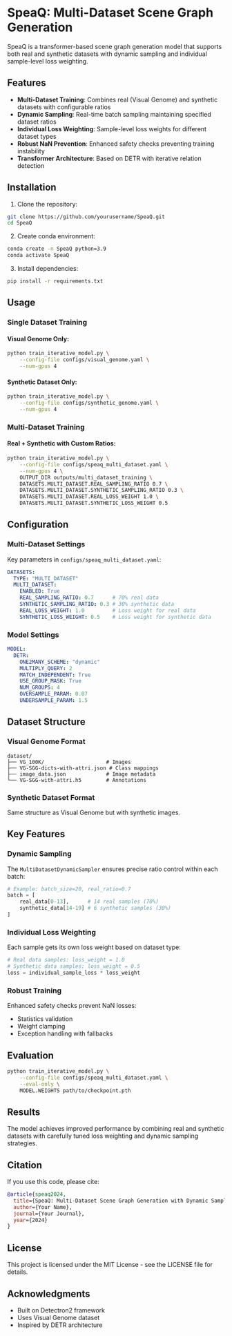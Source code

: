 # SpeaQ: Multi-Dataset Scene Graph Generation

SpeaQ is a transformer-based scene graph generation model that supports both real and synthetic datasets with dynamic sampling and individual sample-level loss weighting.

## Features

- **Multi-Dataset Training**: Combines real (Visual Genome) and synthetic datasets with configurable ratios
- **Dynamic Sampling**: Real-time batch sampling maintaining specified dataset ratios
- **Individual Loss Weighting**: Sample-level loss weights for different dataset types
- **Robust NaN Prevention**: Enhanced safety checks preventing training instability
- **Transformer Architecture**: Based on DETR with iterative relation detection

## Installation

1. Clone the repository:
```bash
git clone https://github.com/yourusername/SpeaQ.git
cd SpeaQ
```

2. Create conda environment:
```bash
conda create -n SpeaQ python=3.9
conda activate SpeaQ
```

3. Install dependencies:
```bash
pip install -r requirements.txt
```

## Usage

### Single Dataset Training

#### Visual Genome Only:
```bash
python train_iterative_model.py \
    --config-file configs/visual_genome.yaml \
    --num-gpus 4
```

#### Synthetic Dataset Only:
```bash
python train_iterative_model.py \
    --config-file configs/synthetic_genome.yaml \
    --num-gpus 4
```

### Multi-Dataset Training

#### Real + Synthetic with Custom Ratios:
```bash
python train_iterative_model.py \
    --config-file configs/speaq_multi_dataset.yaml \
    --num-gpus 4 \
    OUTPUT_DIR outputs/multi_dataset_training \
    DATASETS.MULTI_DATASET.REAL_SAMPLING_RATIO 0.7 \
    DATASETS.MULTI_DATASET.SYNTHETIC_SAMPLING_RATIO 0.3 \
    DATASETS.MULTI_DATASET.REAL_LOSS_WEIGHT 1.0 \
    DATASETS.MULTI_DATASET.SYNTHETIC_LOSS_WEIGHT 0.5
```

## Configuration

### Multi-Dataset Settings

Key parameters in `configs/speaq_multi_dataset.yaml`:

```yaml
DATASETS:
  TYPE: "MULTI_DATASET"
  MULTI_DATASET:
    ENABLED: True
    REAL_SAMPLING_RATIO: 0.7      # 70% real data
    SYNTHETIC_SAMPLING_RATIO: 0.3 # 30% synthetic data
    REAL_LOSS_WEIGHT: 1.0         # Loss weight for real data
    SYNTHETIC_LOSS_WEIGHT: 0.5    # Loss weight for synthetic data
```

### Model Settings

```yaml
MODEL:
  DETR:
    ONE2MANY_SCHEME: "dynamic"
    MULTIPLY_QUERY: 2
    MATCH_INDEPENDENT: True
    USE_GROUP_MASK: True
    NUM_GROUPS: 4
    OVERSAMPLE_PARAM: 0.07
    UNDERSAMPLE_PARAM: 1.5
```

## Dataset Structure

### Visual Genome Format
```
dataset/
├── VG_100K/                    # Images
├── VG-SGG-dicts-with-attri.json # Class mappings
├── image_data.json             # Image metadata
└── VG-SGG-with-attri.h5        # Annotations
```

### Synthetic Dataset Format
Same structure as Visual Genome but with synthetic images.

## Key Features

### Dynamic Sampling
The `MultiDatasetDynamicSampler` ensures precise ratio control within each batch:

```python
# Example: batch_size=20, real_ratio=0.7
batch = [
    real_data[0-13],      # 14 real samples (70%)
    synthetic_data[14-19] # 6 synthetic samples (30%)
]
```

### Individual Loss Weighting
Each sample gets its own loss weight based on dataset type:

```python
# Real data samples: loss_weight = 1.0
# Synthetic data samples: loss_weight = 0.5
loss = individual_sample_loss * loss_weight
```

### Robust Training
Enhanced safety checks prevent NaN losses:
- Statistics validation
- Weight clamping
- Exception handling with fallbacks

## Evaluation

```bash
python train_iterative_model.py \
    --config-file configs/speaq_multi_dataset.yaml \
    --eval-only \
    MODEL.WEIGHTS path/to/checkpoint.pth
```

## Results

The model achieves improved performance by combining real and synthetic datasets with carefully tuned loss weighting and dynamic sampling strategies.

## Citation

If you use this code, please cite:

```bibtex
@article{speaq2024,
  title={SpeaQ: Multi-Dataset Scene Graph Generation with Dynamic Sampling},
  author={Your Name},
  journal={Your Journal},
  year={2024}
}
```

## License

This project is licensed under the MIT License - see the LICENSE file for details.

## Acknowledgments

- Built on Detectron2 framework
- Uses Visual Genome dataset
- Inspired by DETR architecture